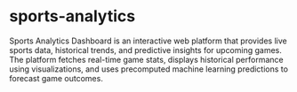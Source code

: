 # sports-analytics
Sports Analytics Dashboard is an interactive web platform that provides live sports data, historical trends, and predictive insights for upcoming games. The platform fetches real-time game stats, displays historical performance using visualizations, and uses precomputed machine learning predictions to forecast game outcomes. 

